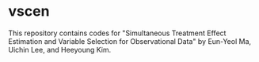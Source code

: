 # vscen

This repository contains codes for "Simultaneous Treatment Effect Estimation and Variable Selection for Observational Data" by Eun-Yeol Ma, Uichin Lee, and Heeyoung Kim.
